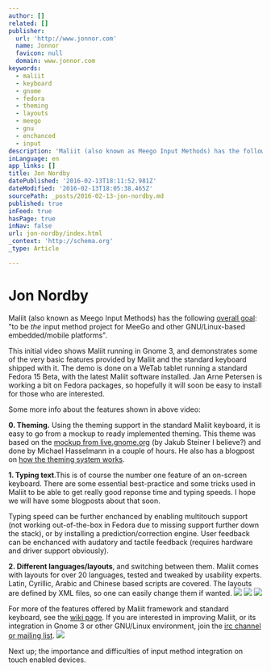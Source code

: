 ```yaml
---
author: []
related: []
publisher:
  url: 'http://www.jonnor.com'
  name: Jonnor
  favicon: null
  domain: www.jonnor.com
keywords:
  - maliit
  - keyboard
  - gnome
  - fedora
  - theming
  - layouts
  - meego
  - gnu
  - enchanced
  - input
description: 'Maliit (also known as Meego Input Methods) has the following overall goal: "to be the input method project for MeeGo and other GNU/Linux-based embedded/mobile platforms". This initial video shows Maliit running in Gnome 3, and demonstrates some of the very basic features provided by Maliit and the standard keyboard shipped with it.'
inLanguage: en
app_links: []
title: Jon Nordby
datePublished: '2016-02-13T18:11:52.981Z'
dateModified: '2016-02-13T18:05:38.465Z'
sourcePath: _posts/2016-02-13-jon-nordby.md
published: true
inFeed: true
hasPage: true
inNav: false
url: jon-nordby/index.html
_context: 'http://schema.org'
_type: Article

---
```

# Jon Nordby

Maliit (also known as Meego Input Methods) has the following [overall goal][0]: "to be _the_ input method project for MeeGo and other GNU/Linux-based embedded/mobile platforms".

This initial video shows Maliit running in Gnome 3, and demonstrates some of the very basic features provided by Maliit and the standard keyboard shipped with it. The demo is done on a WeTab tablet running a standard Fedora 15 Beta, with the latest Maliit software installed. Jan Arne Petersen is working a bit on Fedora packages, so hopefully it will soon be easy to install for those who are interested.

Some more info about the features shown in above video:

**0\. Theming.** Using the theming support in the standard Maliit keyboard, it is easy to go from a mockup to ready implemented theming. This theme was based on the [mockup from live.gnome.org][1] (by Jakub Steiner I believe?) and done by Michael Hasselmann in a couple of hours. He also has a blogpost on [how the theming system works][2].

**1\. Typing text**.This is of course the number one feature of an on-screen keyboard. There are some essential best-practice and some tricks used in Maliit to be able to get really good reponse time and typing speeds. I hope we will have some blogposts about that soon.

Typing speed can be further enchanced by enabling multitouch support (not working out-of-the-box in Fedora due to missing support further down the stack), or by installing a prediction/correction engine. User feedback can be enchanced with audatory and tactile feedback (requires hardware and driver support obviously).

**2\. Different languages/layouts**, and switching between them. Maliit comes with layouts for over 20 languages, tested and tweaked by usability experts. Latin, Cyrillic, Arabic and Chinese based scripts are covered. The layouts are defined by XML files, so one can easily change them if wanted.
[![](http://www.jonnor.com/wp/files/chinese_zhuyin-150x150.png)][3]
[![](http://www.jonnor.com/wp/files/arabic_crop-150x150.png)][4]
[![](http://www.jonnor.com/wp/files/russian_crop-150x150.png)][5]

For more of the features offered by Maliit framework and standard keyboard, see the [wiki page][6]. If you are interested in improving Maliit, or its integration in Gnome 3 or other GNU/Linux environment, join the [irc channel or mailing list][7].
[![](http://www.jonnor.com/wp/wp-content/plugins/flattr/img/flattr-badge-large.png)][8]

Next up; the importance and difficulties of input method integration on touch enabled devices.

[0]: http://wiki.meego.com/Maliit#Goals
[1]: https://live.gnome.org/GnomeShell/Design/Whiteboards/ScreenKeyboard
[2]: http://taschenorakel.de/michael/2011/04/10/customizing-meego-keyboard/
[3]: http://www.jonnor.com/wp/files/chinese_zhuyin.png
[4]: http://www.jonnor.com/wp/files/arabic_crop.png
[5]: http://www.jonnor.com/wp/files/russian_crop.png
[6]: http://wiki.meego.com/Maliit#Features
[7]: http://wiki.meego.com/Maliit#Communication_channels
[8]: http://www.jonnor.com/wp/?flattrss_redirect&id=394&md5=3c8794eadd2099c06b751189e7973bcb